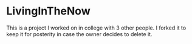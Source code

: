 # LivingInTheNow

This is a project I worked on in college with 3 other people. I forked it to keep it for posterity in case the owner decides to delete it.

